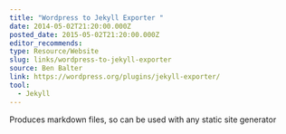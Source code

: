 ```yaml
---
title: "Wordpress to Jekyll Exporter "
date: 2014-05-02T21:20:00.000Z
posted_date: 2015-05-02T21:20:00.000Z
editor_recommends:
type: Resource/Website
slug: links/wordpress-to-jekyll-exporter
source: Ben Balter
link: https://wordpress.org/plugins/jekyll-exporter/
tool:
  - Jekyll
---
```

Produces markdown files, so can be used with any static site generator



